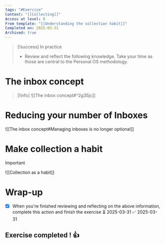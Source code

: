 ```yaml
---
tags: "#Exercise"
Context: "[[Collecting]]"
Access at level: 0
From template: "[[Understanding the collection habit]]"
Completed on: 2025-03-31
Archived: true
---
```



> [!success] In practice
>- Review and reflect the following knowledge. Take your time as those are central to the Personal OS methodology. 
# The inbox concept

> [!info] 
> ![[The inbox concept#^2g35jc]]
# Reducing your number of Inboxes

![[The inbox concept#Managing inboxes is no longer optional]]
# Make collection a habit

> [!important] 
> ![[Collection as a habit]]
# Wrap-up

- [x] When you're finished reviewing and reflecting on the above information, complete this action and finish the exercise ⏳ 2025-03-31 ✅ 2025-03-31

## Exercise completed ! 👍 

